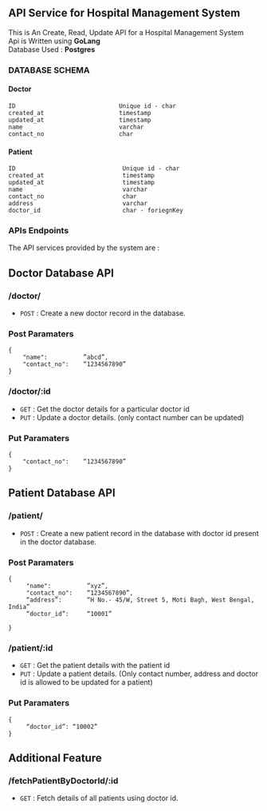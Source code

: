 ## API Service for Hospital Management System
This is An Create, Read, Update API for a Hospital Management System <br />
Api is Written using **GoLang** <br />
Database Used : **Postgres** <br />

### DATABASE SCHEMA

#### Doctor
```
ID                             Unique id - char
created_at                     timestamp
updated_at                     timestamp
name                           varchar
contact_no                     char
```
#### Patient
```
ID                              Unique id - char
created_at                      timestamp
updated_at                      timestamp
name                            varchar
contact_no                      char
address                         varchar
doctor_id                       char - foriegnKey
```

### APIs Endpoints

The API services provided by the system are :
## Doctor Database API
### /doctor/

* `POST` : Create a new doctor record in the database.

### Post Paramaters
```
{
    "name":          ”abcd”,
    "contact_no":    “1234567890”
}
```

### /doctor/:id
* `GET` : Get the doctor details for a particular doctor id
* `PUT` : Update a doctor details. (only contact number can be updated)
### Put Paramaters
```
{
    "contact_no":    “1234567890”
}
```
## Patient Database API
### /patient/

* `POST` : Create a new patient record in the database with doctor id present in the doctor database.

### Post Paramaters
```
{
     "name":          ”xyz”,
     "contact_no":    “1234567890”,
     “address”:       “H No.- 45/W, Street 5, Moti Bagh, West Bengal, India”
     “doctor_id”:     “10001”

}
```

### /patient/:id
* `GET` : Get the patient details with the patient id
* `PUT` : Update a patient details. (Only contact number, address and doctor id is allowed to be updated for a patient)
### Put Paramaters
```
{
     “doctor_id”: “10002”
}
```

## Additional Feature
### /fetchPatientByDoctorId/:id

* `GET` : Fetch details of all patients using doctor id.

